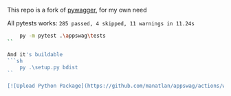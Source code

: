 This repo is a fork of [pywagger](https://github.com/pyopenapi/pyswagger), for my own need

All pytests works: `285 passed, 4 skipped, 11 warnings in 11.24s`
```sh
    py -m pytest .\appswag\tests
``

And it's buildable
```sh
    py .\setup.py bdist
``

[![Upload Python Package](https://github.com/manatlan/appswag/actions/workflows/python-publish.yml/badge.svg)](https://github.com/manatlan/appswag/actions/workflows/python-publish.yml)
